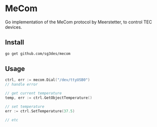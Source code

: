 # MeCom

Go implementation of the MeCom protocol by Meerstetter, to control TEC devices.

## Install

```sh
go get github.com/sg3des/mecom
```

## Usage

```go
ctrl, err := mecom.Dial("/dev/ttyUSB0")
// handle error

// get current temperature
temp, err := ctrl.GetObjectTemperature()

// set temperature
err := ctrl.SetTemperature(37.5)

// etc

```
